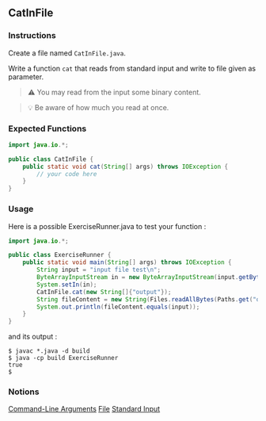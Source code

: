 ## CatInFile

### Instructions

Create a file named `CatInFile.java`.

Write a function `cat` that reads from standard input and write to file given as parameter.

> ⚠️ You may read from the input some binary content.

> 💡 Be aware of how much you read at once.

### Expected Functions

```java
import java.io.*;

public class CatInFile {
    public static void cat(String[] args) throws IOException {
        // your code here
    }
}
```

### Usage

Here is a possible ExerciseRunner.java to test your function :

```java
import java.io.*;

public class ExerciseRunner {
    public static void main(String[] args) throws IOException {
        String input = "input file test\n";
        ByteArrayInputStream in = new ByteArrayInputStream(input.getBytes());
        System.setIn(in);
        CatInFile.cat(new String[]{"output"});
        String fileContent = new String(Files.readAllBytes(Paths.get("output")));
        System.out.println(fileContent.equals(input));
    }
}
```

and its output :

```shell
$ javac *.java -d build
$ java -cp build ExerciseRunner
true
$
```

### Notions

[Command-Line Arguments](https://docs.oracle.com/javase/tutorial/essential/environment/cmdLineArgs.html)
[File](https://docs.oracle.com/javase/7/docs/api/java/nio/file/Files.html)
[Standard Input](https://docs.oracle.com/javase/8/docs/api/java/io/InputStream.html)

